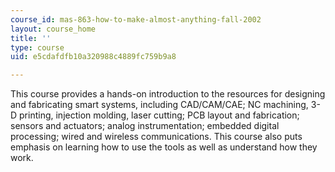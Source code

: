 ```yaml
---
course_id: mas-863-how-to-make-almost-anything-fall-2002
layout: course_home
title: ''
type: course
uid: e5cdafdfb10a320988c4889fc759b9a8

---
```

This course provides a hands-on introduction to the resources for designing and fabricating smart systems, including CAD/CAM/CAE; NC machining, 3-D printing, injection molding, laser cutting; PCB layout and fabrication; sensors and actuators; analog instrumentation; embedded digital processing; wired and wireless communications. This course also puts emphasis on learning how to use the tools as well as understand how they work.
